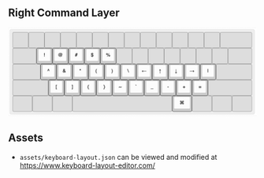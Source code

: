 ## Right Command Layer

![r_command_layer.png](assets/r-command-layer.png)

## Assets

- `assets/keyboard-layout.json` can be viewed and modified at https://www.keyboard-layout-editor.com/
